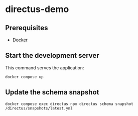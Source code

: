 # directus-demo

## Prerequisites

- [Docker](https://www.docker.com)

## Start the development server

This command serves the application:

    docker compose up

## Update the schema snapshot

    docker compose exec directus npx directus schema snapshot /directus/snapshots/latest.yml
